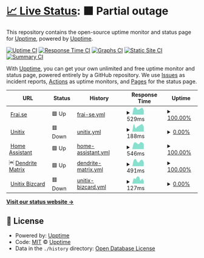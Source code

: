 # [📈 Live Status](https://status.frai.se): <!--live status--> **🟧 Partial outage**

This repository contains the open-source uptime monitor and status page for [Upptime](https://upptime.js.org), powered by [Upptime](https://github.com/upptime/upptime).

[![Uptime CI](https://github.com/33Fraise33/upptime/workflows/Uptime%20CI/badge.svg)](https://github.com/33Fraise33/upptime/actions?query=workflow%3A%22Uptime+CI%22)
[![Response Time CI](https://github.com/33Fraise33/upptime/workflows/Response%20Time%20CI/badge.svg)](https://github.com/33Fraise33/upptime/actions?query=workflow%3A%22Response+Time+CI%22)
[![Graphs CI](https://github.com/33Fraise33/upptime/workflows/Graphs%20CI/badge.svg)](https://github.com/33Fraise33/upptime/actions?query=workflow%3A%22Graphs+CI%22)
[![Static Site CI](https://github.com/33Fraise33/upptime/workflows/Static%20Site%20CI/badge.svg)](https://github.com/33Fraise33/upptime/actions?query=workflow%3A%22Static+Site+CI%22)
[![Summary CI](https://github.com/33Fraise33/upptime/workflows/Summary%20CI/badge.svg)](https://github.com/33Fraise33/upptime/actions?query=workflow%3A%22Summary+CI%22)

With [Upptime](https://upptime.js.org), you can get your own unlimited and free uptime monitor and status page, powered entirely by a GitHub repository. We use [Issues](https://github.com/upptime/upptime/issues) as incident reports, [Actions](https://github.com/33Fraise33/upptime/actions) as uptime monitors, and [Pages](https://status.frai.se) for the status page.

<!--start: status pages-->
<!-- This summary is generated by Upptime (https://github.com/upptime/upptime) -->
<!-- Do not edit this manually, your changes will be overwritten -->
<!-- prettier-ignore -->
| URL | Status | History | Response Time | Uptime |
| --- | ------ | ------- | ------------- | ------ |
| <img alt="" src="https://i.imgur.com/UgSg9YM.png" height="13"> [Frai.se](https://frai.se) | 🟩 Up | [frai-se.yml](https://github.com/33Fraise33/upptime/commits/HEAD/history/frai-se.yml) | <details><summary><img alt="Response time graph" src="./graphs/frai-se/response-time-week.png" height="20"> 529ms</summary><br><a href="https://status.frai.se/history/frai-se"><img alt="Response time 494" src="https://img.shields.io/endpoint?url=https%3A%2F%2Fraw.githubusercontent.com%2F33Fraise33%2Fupptime%2FHEAD%2Fapi%2Ffrai-se%2Fresponse-time.json"></a><br><a href="https://status.frai.se/history/frai-se"><img alt="24-hour response time 374" src="https://img.shields.io/endpoint?url=https%3A%2F%2Fraw.githubusercontent.com%2F33Fraise33%2Fupptime%2FHEAD%2Fapi%2Ffrai-se%2Fresponse-time-day.json"></a><br><a href="https://status.frai.se/history/frai-se"><img alt="7-day response time 529" src="https://img.shields.io/endpoint?url=https%3A%2F%2Fraw.githubusercontent.com%2F33Fraise33%2Fupptime%2FHEAD%2Fapi%2Ffrai-se%2Fresponse-time-week.json"></a><br><a href="https://status.frai.se/history/frai-se"><img alt="30-day response time 518" src="https://img.shields.io/endpoint?url=https%3A%2F%2Fraw.githubusercontent.com%2F33Fraise33%2Fupptime%2FHEAD%2Fapi%2Ffrai-se%2Fresponse-time-month.json"></a><br><a href="https://status.frai.se/history/frai-se"><img alt="1-year response time 499" src="https://img.shields.io/endpoint?url=https%3A%2F%2Fraw.githubusercontent.com%2F33Fraise33%2Fupptime%2FHEAD%2Fapi%2Ffrai-se%2Fresponse-time-year.json"></a></details> | <details><summary><a href="https://status.frai.se/history/frai-se">100.00%</a></summary><a href="https://status.frai.se/history/frai-se"><img alt="All-time uptime 95.89%" src="https://img.shields.io/endpoint?url=https%3A%2F%2Fraw.githubusercontent.com%2F33Fraise33%2Fupptime%2FHEAD%2Fapi%2Ffrai-se%2Fuptime.json"></a><br><a href="https://status.frai.se/history/frai-se"><img alt="24-hour uptime 100.00%" src="https://img.shields.io/endpoint?url=https%3A%2F%2Fraw.githubusercontent.com%2F33Fraise33%2Fupptime%2FHEAD%2Fapi%2Ffrai-se%2Fuptime-day.json"></a><br><a href="https://status.frai.se/history/frai-se"><img alt="7-day uptime 100.00%" src="https://img.shields.io/endpoint?url=https%3A%2F%2Fraw.githubusercontent.com%2F33Fraise33%2Fupptime%2FHEAD%2Fapi%2Ffrai-se%2Fuptime-week.json"></a><br><a href="https://status.frai.se/history/frai-se"><img alt="30-day uptime 99.96%" src="https://img.shields.io/endpoint?url=https%3A%2F%2Fraw.githubusercontent.com%2F33Fraise33%2Fupptime%2FHEAD%2Fapi%2Ffrai-se%2Fuptime-month.json"></a><br><a href="https://status.frai.se/history/frai-se"><img alt="1-year uptime 94.08%" src="https://img.shields.io/endpoint?url=https%3A%2F%2Fraw.githubusercontent.com%2F33Fraise33%2Fupptime%2FHEAD%2Fapi%2Ffrai-se%2Fuptime-year.json"></a></details>
| <img alt="" src="https://unitix.be/favicon.ico" height="13"> [Unitix](https://unitix.be) | 🟥 Down | [unitix.yml](https://github.com/33Fraise33/upptime/commits/HEAD/history/unitix.yml) | <details><summary><img alt="Response time graph" src="./graphs/unitix/response-time-week.png" height="20"> 188ms</summary><br><a href="https://status.frai.se/history/unitix"><img alt="Response time 163" src="https://img.shields.io/endpoint?url=https%3A%2F%2Fraw.githubusercontent.com%2F33Fraise33%2Fupptime%2FHEAD%2Fapi%2Funitix%2Fresponse-time.json"></a><br><a href="https://status.frai.se/history/unitix"><img alt="24-hour response time 153" src="https://img.shields.io/endpoint?url=https%3A%2F%2Fraw.githubusercontent.com%2F33Fraise33%2Fupptime%2FHEAD%2Fapi%2Funitix%2Fresponse-time-day.json"></a><br><a href="https://status.frai.se/history/unitix"><img alt="7-day response time 188" src="https://img.shields.io/endpoint?url=https%3A%2F%2Fraw.githubusercontent.com%2F33Fraise33%2Fupptime%2FHEAD%2Fapi%2Funitix%2Fresponse-time-week.json"></a><br><a href="https://status.frai.se/history/unitix"><img alt="30-day response time 192" src="https://img.shields.io/endpoint?url=https%3A%2F%2Fraw.githubusercontent.com%2F33Fraise33%2Fupptime%2FHEAD%2Fapi%2Funitix%2Fresponse-time-month.json"></a><br><a href="https://status.frai.se/history/unitix"><img alt="1-year response time 163" src="https://img.shields.io/endpoint?url=https%3A%2F%2Fraw.githubusercontent.com%2F33Fraise33%2Fupptime%2FHEAD%2Fapi%2Funitix%2Fresponse-time-year.json"></a></details> | <details><summary><a href="https://status.frai.se/history/unitix">0.00%</a></summary><a href="https://status.frai.se/history/unitix"><img alt="All-time uptime 60.72%" src="https://img.shields.io/endpoint?url=https%3A%2F%2Fraw.githubusercontent.com%2F33Fraise33%2Fupptime%2FHEAD%2Fapi%2Funitix%2Fuptime.json"></a><br><a href="https://status.frai.se/history/unitix"><img alt="24-hour uptime 0.00%" src="https://img.shields.io/endpoint?url=https%3A%2F%2Fraw.githubusercontent.com%2F33Fraise33%2Fupptime%2FHEAD%2Fapi%2Funitix%2Fuptime-day.json"></a><br><a href="https://status.frai.se/history/unitix"><img alt="7-day uptime 0.00%" src="https://img.shields.io/endpoint?url=https%3A%2F%2Fraw.githubusercontent.com%2F33Fraise33%2Fupptime%2FHEAD%2Fapi%2Funitix%2Fuptime-week.json"></a><br><a href="https://status.frai.se/history/unitix"><img alt="30-day uptime 1.38%" src="https://img.shields.io/endpoint?url=https%3A%2F%2Fraw.githubusercontent.com%2F33Fraise33%2Fupptime%2FHEAD%2Fapi%2Funitix%2Fuptime-month.json"></a><br><a href="https://status.frai.se/history/unitix"><img alt="1-year uptime 43.53%" src="https://img.shields.io/endpoint?url=https%3A%2F%2Fraw.githubusercontent.com%2F33Fraise33%2Fupptime%2FHEAD%2Fapi%2Funitix%2Fuptime-year.json"></a></details>
| <img alt="" src="https://www.home-assistant.io/images/favicon-192x192-full.png" height="13"> [Home Assistant](https://ha.frai.se) | 🟩 Up | [home-assistant.yml](https://github.com/33Fraise33/upptime/commits/HEAD/history/home-assistant.yml) | <details><summary><img alt="Response time graph" src="./graphs/home-assistant/response-time-week.png" height="20"> 546ms</summary><br><a href="https://status.frai.se/history/home-assistant"><img alt="Response time 506" src="https://img.shields.io/endpoint?url=https%3A%2F%2Fraw.githubusercontent.com%2F33Fraise33%2Fupptime%2FHEAD%2Fapi%2Fhome-assistant%2Fresponse-time.json"></a><br><a href="https://status.frai.se/history/home-assistant"><img alt="24-hour response time 469" src="https://img.shields.io/endpoint?url=https%3A%2F%2Fraw.githubusercontent.com%2F33Fraise33%2Fupptime%2FHEAD%2Fapi%2Fhome-assistant%2Fresponse-time-day.json"></a><br><a href="https://status.frai.se/history/home-assistant"><img alt="7-day response time 546" src="https://img.shields.io/endpoint?url=https%3A%2F%2Fraw.githubusercontent.com%2F33Fraise33%2Fupptime%2FHEAD%2Fapi%2Fhome-assistant%2Fresponse-time-week.json"></a><br><a href="https://status.frai.se/history/home-assistant"><img alt="30-day response time 547" src="https://img.shields.io/endpoint?url=https%3A%2F%2Fraw.githubusercontent.com%2F33Fraise33%2Fupptime%2FHEAD%2Fapi%2Fhome-assistant%2Fresponse-time-month.json"></a><br><a href="https://status.frai.se/history/home-assistant"><img alt="1-year response time 497" src="https://img.shields.io/endpoint?url=https%3A%2F%2Fraw.githubusercontent.com%2F33Fraise33%2Fupptime%2FHEAD%2Fapi%2Fhome-assistant%2Fresponse-time-year.json"></a></details> | <details><summary><a href="https://status.frai.se/history/home-assistant">100.00%</a></summary><a href="https://status.frai.se/history/home-assistant"><img alt="All-time uptime 99.83%" src="https://img.shields.io/endpoint?url=https%3A%2F%2Fraw.githubusercontent.com%2F33Fraise33%2Fupptime%2FHEAD%2Fapi%2Fhome-assistant%2Fuptime.json"></a><br><a href="https://status.frai.se/history/home-assistant"><img alt="24-hour uptime 100.00%" src="https://img.shields.io/endpoint?url=https%3A%2F%2Fraw.githubusercontent.com%2F33Fraise33%2Fupptime%2FHEAD%2Fapi%2Fhome-assistant%2Fuptime-day.json"></a><br><a href="https://status.frai.se/history/home-assistant"><img alt="7-day uptime 100.00%" src="https://img.shields.io/endpoint?url=https%3A%2F%2Fraw.githubusercontent.com%2F33Fraise33%2Fupptime%2FHEAD%2Fapi%2Fhome-assistant%2Fuptime-week.json"></a><br><a href="https://status.frai.se/history/home-assistant"><img alt="30-day uptime 99.96%" src="https://img.shields.io/endpoint?url=https%3A%2F%2Fraw.githubusercontent.com%2F33Fraise33%2Fupptime%2FHEAD%2Fapi%2Fhome-assistant%2Fuptime-month.json"></a><br><a href="https://status.frai.se/history/home-assistant"><img alt="1-year uptime 99.82%" src="https://img.shields.io/endpoint?url=https%3A%2F%2Fraw.githubusercontent.com%2F33Fraise33%2Fupptime%2FHEAD%2Fapi%2Fhome-assistant%2Fuptime-year.json"></a></details>
| <img alt="" src="https://raw.githubusercontent.com/matrix-org/matrix.org/main/static/images/matrix-favicon.svg" height="13"> [Dendrite Matrix](https://matrix.frai.se/_matrix/static/) | 🟩 Up | [dendrite-matrix.yml](https://github.com/33Fraise33/upptime/commits/HEAD/history/dendrite-matrix.yml) | <details><summary><img alt="Response time graph" src="./graphs/dendrite-matrix/response-time-week.png" height="20"> 491ms</summary><br><a href="https://status.frai.se/history/dendrite-matrix"><img alt="Response time 559" src="https://img.shields.io/endpoint?url=https%3A%2F%2Fraw.githubusercontent.com%2F33Fraise33%2Fupptime%2FHEAD%2Fapi%2Fdendrite-matrix%2Fresponse-time.json"></a><br><a href="https://status.frai.se/history/dendrite-matrix"><img alt="24-hour response time 369" src="https://img.shields.io/endpoint?url=https%3A%2F%2Fraw.githubusercontent.com%2F33Fraise33%2Fupptime%2FHEAD%2Fapi%2Fdendrite-matrix%2Fresponse-time-day.json"></a><br><a href="https://status.frai.se/history/dendrite-matrix"><img alt="7-day response time 491" src="https://img.shields.io/endpoint?url=https%3A%2F%2Fraw.githubusercontent.com%2F33Fraise33%2Fupptime%2FHEAD%2Fapi%2Fdendrite-matrix%2Fresponse-time-week.json"></a><br><a href="https://status.frai.se/history/dendrite-matrix"><img alt="30-day response time 521" src="https://img.shields.io/endpoint?url=https%3A%2F%2Fraw.githubusercontent.com%2F33Fraise33%2Fupptime%2FHEAD%2Fapi%2Fdendrite-matrix%2Fresponse-time-month.json"></a><br><a href="https://status.frai.se/history/dendrite-matrix"><img alt="1-year response time 485" src="https://img.shields.io/endpoint?url=https%3A%2F%2Fraw.githubusercontent.com%2F33Fraise33%2Fupptime%2FHEAD%2Fapi%2Fdendrite-matrix%2Fresponse-time-year.json"></a></details> | <details><summary><a href="https://status.frai.se/history/dendrite-matrix">100.00%</a></summary><a href="https://status.frai.se/history/dendrite-matrix"><img alt="All-time uptime 99.23%" src="https://img.shields.io/endpoint?url=https%3A%2F%2Fraw.githubusercontent.com%2F33Fraise33%2Fupptime%2FHEAD%2Fapi%2Fdendrite-matrix%2Fuptime.json"></a><br><a href="https://status.frai.se/history/dendrite-matrix"><img alt="24-hour uptime 100.00%" src="https://img.shields.io/endpoint?url=https%3A%2F%2Fraw.githubusercontent.com%2F33Fraise33%2Fupptime%2FHEAD%2Fapi%2Fdendrite-matrix%2Fuptime-day.json"></a><br><a href="https://status.frai.se/history/dendrite-matrix"><img alt="7-day uptime 100.00%" src="https://img.shields.io/endpoint?url=https%3A%2F%2Fraw.githubusercontent.com%2F33Fraise33%2Fupptime%2FHEAD%2Fapi%2Fdendrite-matrix%2Fuptime-week.json"></a><br><a href="https://status.frai.se/history/dendrite-matrix"><img alt="30-day uptime 99.96%" src="https://img.shields.io/endpoint?url=https%3A%2F%2Fraw.githubusercontent.com%2F33Fraise33%2Fupptime%2FHEAD%2Fapi%2Fdendrite-matrix%2Fuptime-month.json"></a><br><a href="https://status.frai.se/history/dendrite-matrix"><img alt="1-year uptime 98.94%" src="https://img.shields.io/endpoint?url=https%3A%2F%2Fraw.githubusercontent.com%2F33Fraise33%2Fupptime%2FHEAD%2Fapi%2Fdendrite-matrix%2Fuptime-year.json"></a></details>
| <img alt="" src="https://enbizcard.vishnuraghav.com/favicon.ico" height="13"> [Unitix Bizcard](https://bizcard.unitix.be) | 🟥 Down | [unitix-bizcard.yml](https://github.com/33Fraise33/upptime/commits/HEAD/history/unitix-bizcard.yml) | <details><summary><img alt="Response time graph" src="./graphs/unitix-bizcard/response-time-week.png" height="20"> 127ms</summary><br><a href="https://status.frai.se/history/unitix-bizcard"><img alt="Response time 202" src="https://img.shields.io/endpoint?url=https%3A%2F%2Fraw.githubusercontent.com%2F33Fraise33%2Fupptime%2FHEAD%2Fapi%2Funitix-bizcard%2Fresponse-time.json"></a><br><a href="https://status.frai.se/history/unitix-bizcard"><img alt="24-hour response time 71" src="https://img.shields.io/endpoint?url=https%3A%2F%2Fraw.githubusercontent.com%2F33Fraise33%2Fupptime%2FHEAD%2Fapi%2Funitix-bizcard%2Fresponse-time-day.json"></a><br><a href="https://status.frai.se/history/unitix-bizcard"><img alt="7-day response time 127" src="https://img.shields.io/endpoint?url=https%3A%2F%2Fraw.githubusercontent.com%2F33Fraise33%2Fupptime%2FHEAD%2Fapi%2Funitix-bizcard%2Fresponse-time-week.json"></a><br><a href="https://status.frai.se/history/unitix-bizcard"><img alt="30-day response time 134" src="https://img.shields.io/endpoint?url=https%3A%2F%2Fraw.githubusercontent.com%2F33Fraise33%2Fupptime%2FHEAD%2Fapi%2Funitix-bizcard%2Fresponse-time-month.json"></a><br><a href="https://status.frai.se/history/unitix-bizcard"><img alt="1-year response time 198" src="https://img.shields.io/endpoint?url=https%3A%2F%2Fraw.githubusercontent.com%2F33Fraise33%2Fupptime%2FHEAD%2Fapi%2Funitix-bizcard%2Fresponse-time-year.json"></a></details> | <details><summary><a href="https://status.frai.se/history/unitix-bizcard">0.00%</a></summary><a href="https://status.frai.se/history/unitix-bizcard"><img alt="All-time uptime 58.92%" src="https://img.shields.io/endpoint?url=https%3A%2F%2Fraw.githubusercontent.com%2F33Fraise33%2Fupptime%2FHEAD%2Fapi%2Funitix-bizcard%2Fuptime.json"></a><br><a href="https://status.frai.se/history/unitix-bizcard"><img alt="24-hour uptime 0.00%" src="https://img.shields.io/endpoint?url=https%3A%2F%2Fraw.githubusercontent.com%2F33Fraise33%2Fupptime%2FHEAD%2Fapi%2Funitix-bizcard%2Fuptime-day.json"></a><br><a href="https://status.frai.se/history/unitix-bizcard"><img alt="7-day uptime 0.00%" src="https://img.shields.io/endpoint?url=https%3A%2F%2Fraw.githubusercontent.com%2F33Fraise33%2Fupptime%2FHEAD%2Fapi%2Funitix-bizcard%2Fuptime-week.json"></a><br><a href="https://status.frai.se/history/unitix-bizcard"><img alt="30-day uptime 1.38%" src="https://img.shields.io/endpoint?url=https%3A%2F%2Fraw.githubusercontent.com%2F33Fraise33%2Fupptime%2FHEAD%2Fapi%2Funitix-bizcard%2Fuptime-month.json"></a><br><a href="https://status.frai.se/history/unitix-bizcard"><img alt="1-year uptime 43.77%" src="https://img.shields.io/endpoint?url=https%3A%2F%2Fraw.githubusercontent.com%2F33Fraise33%2Fupptime%2FHEAD%2Fapi%2Funitix-bizcard%2Fuptime-year.json"></a></details>

<!--end: status pages-->

[**Visit our status website →**](https://status.frai.se)

## 📄 License

- Powered by: [Upptime](https://github.com/upptime/upptime)
- Code: [MIT](./LICENSE) © [Upptime](https://upptime.js.org)
- Data in the `./history` directory: [Open Database License](https://opendatacommons.org/licenses/odbl/1-0/)
